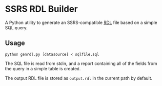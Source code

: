 # SSRS RDL Builder

A Python utility to generate an SSRS-compatible [RDL](https://msdn.microsoft.com/en-us/library/ms155062.aspx) file based on a simple SQL query.

## Usage

    python genrdl.py [datasource] < sqlfile.sql

The SQL file is read from stdin, and a report containing all of the fields from the query in a simple table is created.

The output RDL file is stored as `output.rdl` in the current path by default.